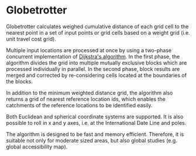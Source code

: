 # Globetrotter

Globetrotter calculates weighed cumulative distance of each grid cell to the 
nearest point in a set of input points or grid cells based on a weight grid
(i.e. unit travel cost grid). 

Multiple input locations are processed at once by using a two-phase concurrent
implementation of [Dijkstra's algorithm][1]. In the first phase, the algorithm
divides the grid into multiple mutually exclusive blocks which are processed
individually in parallel. In the second phase, block results are merged and
corrected by re-considering cells located at the boundaries of the blocks.

In addition to the minimum weighted distance grid, the algorithm also
returns a grid of nearest reference location ids, which enables the catchments
of the reference locations to be identified easily.

Both Euclidean and spherical coordinate systems are supported. It is also 
possible to roll in x and y axes, i.e. at the International Date Line and poles.

The algorithm is designed to be fast and memory efficient. Therefore, it
is suitable not only for moderate sized areas, but also global studies
(e.g. global accessibility map).

[1]: https://en.wikipedia.org/wiki/Dijkstra%27s_algorithm
